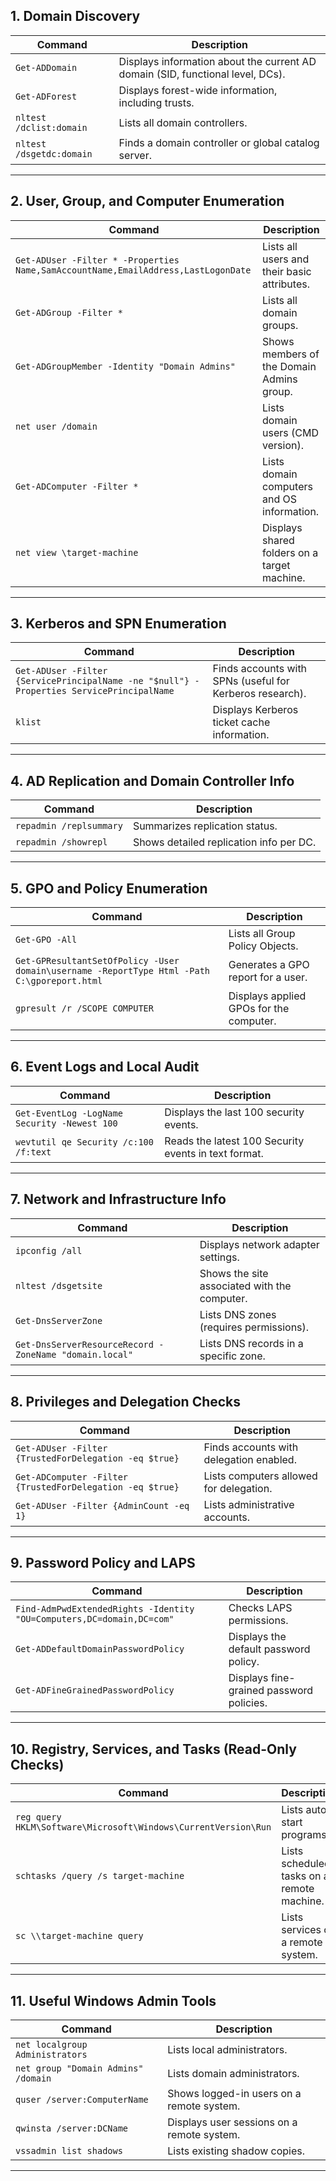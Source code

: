## 1. Domain Discovery

| Command | Description |
|----------|--------------|
| `Get-ADDomain` | Displays information about the current AD domain (SID, functional level, DCs). |
| `Get-ADForest` | Displays forest-wide information, including trusts. |
| `nltest /dclist:domain` | Lists all domain controllers. |
| `nltest /dsgetdc:domain` | Finds a domain controller or global catalog server. |

---

## 2. User, Group, and Computer Enumeration

| Command | Description |
|----------|--------------|
| `Get-ADUser -Filter * -Properties Name,SamAccountName,EmailAddress,LastLogonDate` | Lists all users and their basic attributes. |
| `Get-ADGroup -Filter *` | Lists all domain groups. |
| `Get-ADGroupMember -Identity "Domain Admins"` | Shows members of the Domain Admins group. |
| `net user /domain` | Lists domain users (CMD version). |
| `Get-ADComputer -Filter *` | Lists domain computers and OS information. |
| `net view \target-machine` | Displays shared folders on a target machine. |

---

## 3. Kerberos and SPN Enumeration

| Command | Description |
|----------|--------------|
| `Get-ADUser -Filter {ServicePrincipalName -ne "$null"} -Properties ServicePrincipalName` | Finds accounts with SPNs (useful for Kerberos research). |
| `klist` | Displays Kerberos ticket cache information. |

---

## 4. AD Replication and Domain Controller Info

| Command | Description |
|----------|--------------|
| `repadmin /replsummary` | Summarizes replication status. |
| `repadmin /showrepl` | Shows detailed replication info per DC. |

---

## 5. GPO and Policy Enumeration

| Command | Description |
|----------|--------------|
| `Get-GPO -All` | Lists all Group Policy Objects. |
| `Get-GPResultantSetOfPolicy -User domain\username -ReportType Html -Path C:\gporeport.html` | Generates a GPO report for a user. |
| `gpresult /r /SCOPE COMPUTER` | Displays applied GPOs for the computer. |

---

## 6. Event Logs and Local Audit

| Command | Description |
|----------|--------------|
| `Get-EventLog -LogName Security -Newest 100` | Displays the last 100 security events. |
| `wevtutil qe Security /c:100 /f:text` | Reads the latest 100 Security events in text format. |

---

## 7. Network and Infrastructure Info

| Command | Description |
|----------|--------------|
| `ipconfig /all` | Displays network adapter settings. |
| `nltest /dsgetsite` | Shows the site associated with the computer. |
| `Get-DnsServerZone` | Lists DNS zones (requires permissions). |
| `Get-DnsServerResourceRecord -ZoneName "domain.local"` | Lists DNS records in a specific zone. |

---

## 8. Privileges and Delegation Checks

| Command | Description |
|----------|--------------|
| `Get-ADUser -Filter {TrustedForDelegation -eq $true}` | Finds accounts with delegation enabled. |
| `Get-ADComputer -Filter {TrustedForDelegation -eq $true}` | Lists computers allowed for delegation. |
| `Get-ADUser -Filter {AdminCount -eq 1}` | Lists administrative accounts. |

---

## 9. Password Policy and LAPS

| Command | Description |
|----------|--------------|
| `Find-AdmPwdExtendedRights -Identity "OU=Computers,DC=domain,DC=com"` | Checks LAPS permissions. |
| `Get-ADDefaultDomainPasswordPolicy` | Displays the default password policy. |
| `Get-ADFineGrainedPasswordPolicy` | Displays fine-grained password policies. |

---

## 10. Registry, Services, and Tasks (Read-Only Checks)

| Command | Description |
|----------|--------------|
| `reg query HKLM\Software\Microsoft\Windows\CurrentVersion\Run` | Lists auto-start programs. |
| `schtasks /query /s target-machine` | Lists scheduled tasks on a remote machine. |
| `sc \\target-machine query` | Lists services on a remote system. |

---

## 11. Useful Windows Admin Tools

| Command | Description |
|----------|--------------|
| `net localgroup Administrators` | Lists local administrators. |
| `net group "Domain Admins" /domain` | Lists domain administrators. |
| `quser /server:ComputerName` | Shows logged-in users on a remote system. |
| `qwinsta /server:DCName` | Displays user sessions on a remote system. |
| `vssadmin list shadows` | Lists existing shadow copies. |

---
